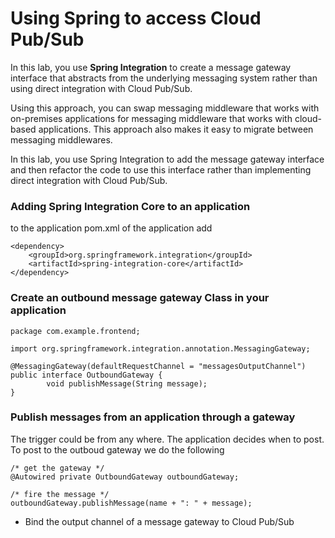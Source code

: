# Using Spring to access Cloud Pub/Sub

In this lab, you use **Spring Integration** to create a message gateway interface that abstracts from the underlying messaging system rather than using direct integration with Cloud Pub/Sub.

Using this approach, you can swap messaging middleware that works with on-premises applications for messaging middleware that works with cloud-based applications. This approach also makes it easy to migrate between messaging middlewares.

In this lab, you use Spring Integration to add the message gateway interface and then refactor the code to use this interface rather than implementing direct integration with Cloud Pub/Sub.

###  Adding Spring Integration Core to an application
to the application pom.xml of the application add 
```
<dependency>
    <groupId>org.springframework.integration</groupId>
    <artifactId>spring-integration-core</artifactId>
</dependency>
```
    
### Create an outbound message gateway Class in your application
```
package com.example.frontend;

import org.springframework.integration.annotation.MessagingGateway;

@MessagingGateway(defaultRequestChannel = "messagesOutputChannel")
public interface OutboundGateway {
        void publishMessage(String message);
}
```
    
### Publish messages from an application through a gateway
The trigger could be from any where. The application decides when to post. To post to the outboud gateway we do the following 
```
/* get the gateway */
@Autowired private OutboundGateway outboundGateway;

/* fire the message */
outboundGateway.publishMessage(name + ": " + message);
```

-   Bind the output channel of a message gateway to Cloud Pub/Sub
<!--stackedit_data:
eyJoaXN0b3J5IjpbMTk4NTA5MzIyOSwxNzM0NDg5ODQ0XX0=
-->